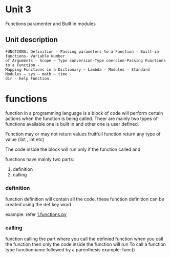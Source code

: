 # Unit 3

Functions paramenter and Built in modules

## Unit description
```
FUNCTIONS: Definition - Passing parameters to a Function - Built-in functions- Variable Number
of Arguments - Scope – Type conversion-Type coercion-Passing Functions to a Function -
Mapping Functions in a Dictionary – Lambda - Modules - Standard Modules – sys – math – time -
dir - help Function.
```

# functions
function in a programming language is a block of code will perform certain actions when the function is being called. Theer are mainly two types of functions available one is built in and other one is user defined.


Function may or may not return values 
fruitfull function return any type of value (list , int etc)

The code inside the block will run only if the function called and 

functions have mainly two parts:
1. definition
2. calling 


### definition
function definition will contain all the code. these function definition can be created using the def key word

example:
refer 
[1.functions.py](https://github.com/Lakshmanshankar/python/unit-3/)

### calling
function calling the part where you call the definied function when you call the function then only the code inside the function will run
To call a function type functionname followed by a parenthesis 
example:
func()



